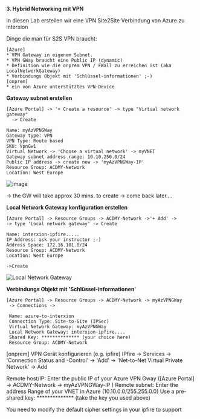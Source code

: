 **3. Hybrid Networking mit VPN**

In diesen Lab erstellen wir eine VPN Site2Site Verbindung von Azure zu interxion

Dinge die man für S2S VPN braucht:
```
[Azure]
* VPN Gateway in eigenem Subnet.
* VPN GWay braucht eine Public IP (dynamic)
* Definition wie die onprem VPN / FWall zu erreichen ist (aka LocalNetworkGateway)
* Verbindungs Objekt mit 'Schlüssel-informationen' ;-)
[onprem]
* ein von Azure unterstütztes VPN-Device

```
**Gateway subnet erstellen**
```
[Azure Portal] -> '+ Create a resource' -> type "Virtual network gateway"
  -> Create

Name: myAzVPNGWay
Gateway type: VPN
VPN Type: Route based
SKU: VpnGw1
Virtual Network -> 'Choose a virtual network' -> myVNET
Gateway subnet address range: 10.10.250.0/24
Public IP address -> create new -> 'myAzVPNGWay-IP'
Resource Group: ACDMY-Network
Location: West Europe
```
![image](https://github.com/bfrankMS/IaaS-ACDMY/blob/master/Labs/%C3%9Cbung%203/VPNGWay.PNG)

-> the GW will take approx 30 mins. to create -> come back later....

**Local Network Gateway konfiguration erstellen**
```
[Azure Portal] -> Resource Groups -> ACDMY-Network ->'+ Add' ->
-> type 'Local network gateway' -> Create

Name: interxion-ipfire.....
IP Address: ask your instructor ;-)
Address Space: 172.16.101.0/24
Resource Group: ACDMY-Network
Location: West Europe

->Create
```
![Local Network Gateway](https://github.com/bfrankMS/IaaS-ACDMY/blob/master/Labs/%C3%9Cbung%203/LocalNetworkGW.png)

**Verbindungs Objekt mit 'Schlüssel-informationen'**
```
[Azure Portal] -> Resource Groups -> ACDMY-Network -> myAzVPNGWay
 -> Connections -> 

 Name: azure-to-interxion
 Connection Type: Site-to-Site (IPSec)
 Virtual Network Gateway: myAzVPNGWay
 Local Network Gateway: interxion-ipfire....
 Shared Key: ************** (your choice here)
 Resource Group: ACDMY-Network
``` 

[onprem] VPN Gerät konfigurieren (e.g. ipfire)
IPfire -> Services -> 'Connection Status and -Control' -> 'Add'
   -> 'Net-to-Net Virtual Private Network'  -> Add

   Remote host/IP: Enter the public IP of your Azure VPN Gway ([Azure Portal] -> ACDMY-Network -> myAzVPNGWay-IP )
   Remote subnet: Enter the address Range of your VNET in Azure (10.10.0.0/255.255.0.0)
   Use a pre-shared key: ************** (take the key you used above)

   You need to modify the default cipher settings in your ipfire to support



